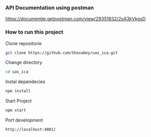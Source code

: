### API Documentation using postman
https://documenter.getpostman.com/view/29351832/2sA3kVkgsD

### How to run this project
Clone repositorie
```bash
git clone https://github.com/Shevabey/uas_ica.git

```
Change directory
```bash
cd uas_ica

```
Instal dependecies
```bash
npm install

```
Start Project
```bash
npm start

```
Port development
```bash
http://localhost:4001/

```
